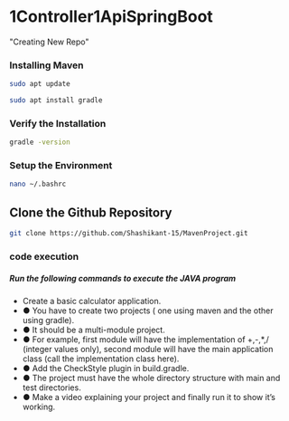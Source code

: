 # 1Controller1ApiSpringBoot
"Creating New Repo"


### Installing Maven

```bash
sudo apt update

sudo apt install gradle

```
### Verify the Installation

```bash
gradle -version
```

### Setup the Environment 
 
```bash
nano ~/.bashrc 
```


## Clone the Github Repository


```bash
git clone https://github.com/Shashikant-15/MavenProject.git
```

###  code execution

##### Run the following commands to execute the JAVA program
* Create a basic calculator application.
* ● You have to create two projects ( one using maven and the other using
gradle).
* ● It should be a multi-module project.
* ● For example, first module will have the implementation of +,-,*,/
(integer values only), second module will have the main application class (call
the implementation class here).
* ● Add the CheckStyle plugin in build.gradle.
* ● The project must have the whole directory structure with main and test
directories.
* ● Make a video explaining your project and finally run it to show it’s working.
